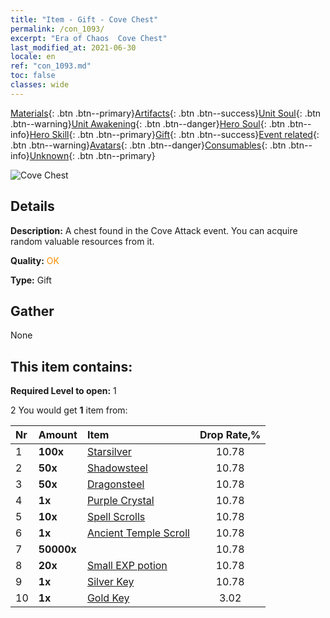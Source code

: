 ```yaml
---
title: "Item - Gift - Cove Chest"
permalink: /con_1093/
excerpt: "Era of Chaos  Cove Chest"
last_modified_at: 2021-06-30
locale: en
ref: "con_1093.md"
toc: false
classes: wide
---
```

 [Materials](/Items/){: .btn .btn--primary}[Artifacts](/Items/Artifacts/){: .btn .btn--success}[Unit Soul](/Items/UnitSoul/){: .btn .btn--warning}[Unit Awakening](/Items/UnitAwakening/){: .btn .btn--danger}[Hero Soul](/Items/HeroSoul/){: .btn .btn--info}[Hero Skill](/Items/HeroSkill/){: .btn .btn--primary}[Gift](/Items/Gift/){: .btn .btn--success}[Event related](/Items/Events/){: .btn .btn--warning}[Avatars](/Items/Avatars/){: .btn .btn--danger}[Consumables](/Items/Consumables/){: .btn .btn--info}[Unknown](/Items/Unknown/){: .btn .btn--primary}

 ![Cove Chest](/images/t/i_690021.png)

## Details
 **Description:** A chest found in the Cove Attack event. You can acquire random valuable resources from it.

 **Quality:** <span style="color: #FF8C00">OK</span>

 **Type:** Gift

## Gather

  None

## This item contains:

 **Required Level to open:** 1

 2 You would get **1** item  from:

  | Nr | Amount |     Item    | Drop Rate,% |
  |:---|:-------|:------------|:---------:|
  | 1 |  **100x** | [Starsilver](/Items/con_882/) | 10.78 | 
  | 2 |  **50x** | [Shadowsteel](/Items/con_881/) | 10.78 | 
  | 3 |  **50x** | [Dragonsteel](/Items/con_880/) | 10.78 | 
  | 4 |  **1x** | [Purple Crystal](/Items/con_720/) | 10.78 | 
  | 5 |  **10x** | [Spell Scrolls](/Items/con_694/) | 10.78 | 
  | 6 |  **1x** | [Ancient Temple Scroll](/Items/con_697/) | 10.78 | 
  | 7 |  **50000x** | <i class="fas fa-coins"/> | 10.78 | 
  | 8 |  **20x** | [Small EXP potion](/Items/con_701/) | 10.78 | 
  | 9 |  **1x** | [Silver Key](/Items/con_693/) | 10.78 | 
  | 10 |  **1x** | [Gold Key](/Items/con_783/) | 3.02 | 
